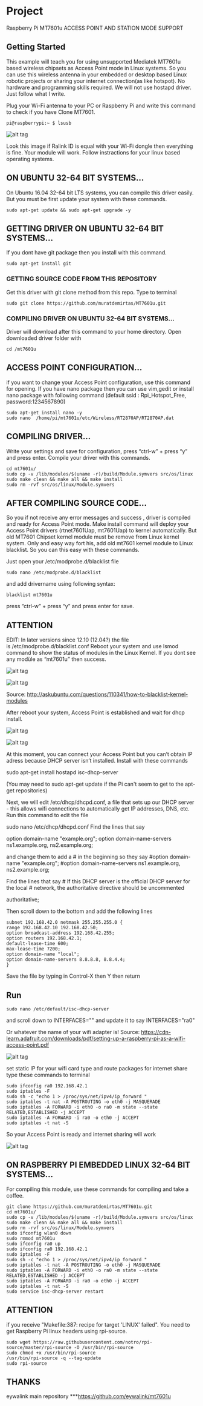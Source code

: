 # Project 
Raspberry Pi MT7601u ACCESS POINT AND STATION MODE SUPPORT

## Getting Started

This example will teach you for using unsupported Mediatek MT7601u based wireless chipsets as Access Point mode in Linux systems. So you can use this wireless antenna in your embedded or desktop based Linux robotic projects or sharing your internet connection(as like hotspot). No hardware and programming skills required. We will not use hostapd driver. Just follow what I write.

Plug your Wi-Fi antenna to your PC or Raspberry Pi and write this command to check if you have Clone MT7601.
```
pi@raspberrypi:~ $ lsusb
```

![alt tag](http://i.hizliresim.com/aXWzNB.jpg)


Look this image if Ralink ID is equal with your Wi-Fi dongle then everything is fine. Your module will work. Follow instractions for your linux based operating systems.

## ON UBUNTU 32-64 BIT SYSTEMS…

On Ubuntu 16.04 32-64 bit LTS systems, you can compile this driver easily. But you must be first update your system with these commands.
```
sudo apt-get update && sudo apt-get upgrade -y
```

## GETTING DRIVER ON UBUNTU 32-64 BIT SYSTEMS…

If you dont have git package then you install with this command.
```
sudo apt-get install git
```
### GETTING SOURCE CODE FROM THIS REPOSITORY
Get this driver with git clone method from this repo. Type to terminal
```
sudo git clone https://github.com/muratdemirtas/MT7601u.git
```
### COMPILING DRIVER ON UBUNTU 32-64 BIT SYSTEMS…
Driver will download after this command to your home directory. Open downloaded driver folder with
```
cd /mt7601u
```
## ACCESS POINT CONFIGURATION…
if you want to change your Access Point configuration, use this command for opening. 
If you have nano package then you can use vim,gedit or install nano package with following command
(default ssid : Rpi_Hotspot_Free, password:1234567890) 


```
sudo apt-get install nano -y
sudo nano  /home/pi/mt7601u/etc/Wireless/RT2870AP/RT2870AP.dat

```
## COMPILING DRIVER…
Write your settings and save for configuration, press “ctrl-w” + press “y” and press enter. Compile your driver with this commands.

```
cd mt7601u/
sudo cp -v /lib/modules/$(uname -r)/build/Module.symvers src/os/linux
sudo make clean && make all && make install 
sudo rm -rvf src/os/linux/Module.symvers
```
## AFTER COMPILING SOURCE CODE…
So you if not receive any error messages and success , driver is compiled and ready for Access Point mode. Make install command will deploy your Access Point drivers (rtnet7601Uap, mt7601Uap) to kernel automatically. But old MT7601 Chipset kernel module must be remove from Linux kernel system. Only and easy way fort his, add old mt7601 kernel module to Linux blacklist. So you can this easy with these commands.

Just open your /etc/modprobe.d/blacklist file
```
sudo nano /etc/modprobe.d/blacklist
```
and add drivername using following syntax:
```
blacklist mt7601u 
```

press “ctrl-w” + press “y” and press enter for save. 

## ATTENTION
EDIT: In later versions since 12.10 (12.04?) the file is /etc/modprobe.d/blacklist.conf
Reboot your system and use lsmod command to show the status of modules in the Linux Kernel. If you dont see any modüle as “mt7601u” then success. 

![alt tag](http://i.hizliresim.com/LQrbz1.jpg)

![alt tag](http://i.hizliresim.com/ZY49ya.jpg)

Source: http://askubuntu.com/questions/110341/how-to-blacklist-kernel-modules

After reboot your system, Access Point is established and wait for dhcp install. 

![alt tag](http://i.hizliresim.com/Y40gYk.jpg)

![alt tag](http://i.hizliresim.com/6mONjW.jpg)



At this moment, you can connect your Access Point but you can’t obtain IP adress because DHCP server isn’t installed. Install with these commands

sudo apt-get install hostapd isc-dhcp-server

(You may need to sudo apt-get update if the Pi can't seem to get to the apt-get repositories)


Next, we will edit /etc/dhcp/dhcpd.conf, a file that sets up our DHCP server - this allows wifi connections to automatically get IP addresses, DNS, etc. Run this command to edit the file 

sudo nano /etc/dhcp/dhcpd.conf 
Find the lines that say 

option domain-name "example.org"; 
option domain-name-servers ns1.example.org, ns2.example.org;

and change them to add a # in the beginning so they say 
#option domain-name "example.org";
#option domain-name-servers ns1.example.org, ns2.example.org; 

Find the lines that say # If this DHCP server is the official DHCP server for the local # network, the authoritative directive should be uncommented

authoritative;


Then scroll down to the bottom and add the following lines 

```
subnet 192.168.42.0 netmask 255.255.255.0 {
range 192.168.42.10 192.168.42.50; 
option broadcast-address 192.168.42.255; 
option routers 192.168.42.1;
default-lease-time 600;
max-lease-time 7200; 
option domain-name "local"; 
option domain-name-servers 8.8.8.8, 8.8.4.4;
}
```

Save the file by typing in Control-X then Y then return

## Run 
```
sudo nano /etc/default/isc-dhcp-server 
```
and scroll down to INTERFACES="" and update it to say INTERFACES="ra0" 

Or whatever the name of your wifi adapter is!
Source: https://cdn-learn.adafruit.com/downloads/pdf/setting-up-a-raspberry-pi-as-a-wifi-access-point.pdf

![alt tag](http://i.hizliresim.com/nEnb15.jpg)


set static IP for your wifi card type and route packages for internet share type these commands to terminal

```
sudo ifconfig ra0 192.168.42.1
sudo iptables -F
sudo sh -c "echo 1 > /proc/sys/net/ipv4/ip_forward "
sudo iptables -t nat -A POSTROUTING -o eth0 -j MASQUERADE
sudo iptables -A FORWARD -i eth0 -o ra0 -m state --state RELATED,ESTABLISHED -j ACCEPT
sudo iptables -A FORWARD -i ra0 -o eth0 -j ACCEPT
sudo iptables -t nat -S
```
So your Access Point is ready and internet sharing will work

![alt tag](http://i.hizliresim.com/RQMD6a.jpg)

## ON RASPBERRY PI EMBEDDED LINUX 32-64 BIT SYSTEMS…

For compiling this module, use these commands for compiling and take a coffee.

```
git clone https://github.com/muratdemirtas/MT7601u.git
cd mt7601u/
sudo cp -v /lib/modules/$(uname -r)/build/Module.symvers src/os/linux
sudo make clean && make all && make install
sudo rm -rvf src/os/linux/Module.symvers
sudo ifconfig wlan0 down
sudo rmmod mt7601u
sudo ifconfig ra0 up
sudo ifconfig ra0 192.168.42.1
sudo iptables -F
sudo sh -c "echo 1 > /proc/sys/net/ipv4/ip_forward "
sudo iptables -t nat -A POSTROUTING -o eth0 -j MASQUERADE
sudo iptables -A FORWARD -i eth0 -o ra0 -m state --state RELATED,ESTABLISHED -j ACCEPT
sudo iptables -A FORWARD -i ra0 -o eth0 -j ACCEPT
sudo iptables -t nat -S
sudo service isc-dhcp-server restart

```

## ATTENTION

if you receive  "Makefile:387: recipe for target 'LINUX' failed".
You need to get Raspberry Pi linux headers using rpi-source.

```
sudo wget https://raw.githubusercontent.com/notro/rpi-source/master/rpi-source -O /usr/bin/rpi-source  
sudo chmod +x /usr/bin/rpi-source 
/usr/bin/rpi-source -q --tag-update
sudo rpi-source
```

## THANKS
eywalink main repository ***https://github.com/eywalink/mt7601u



















